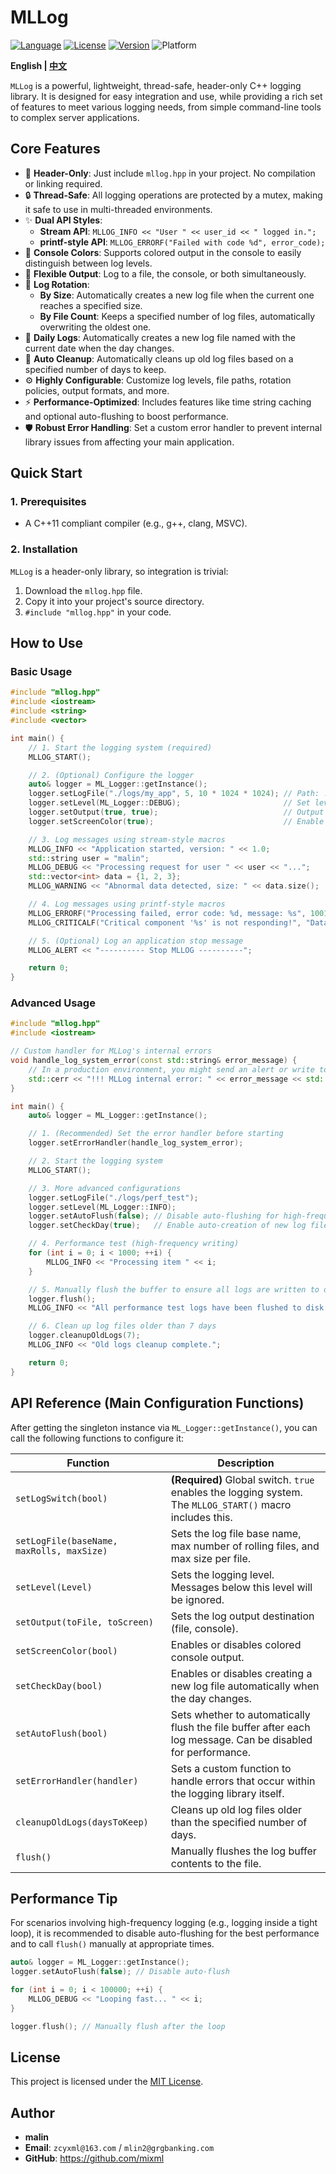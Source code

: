 # MLLog

[![Language](https://img.shields.io/badge/Language-C%2B%2B-blue.svg)](https://isocpp.org/)
[![License](https://img.shields.io/badge/License-MIT-green.svg)](https://opensource.org/licenses/MIT)
[![Version](https://img.shields.io/badge/Version-2.2-blue.svg)](https://github.com/mixml/MLLog)
![Platform](https://img.shields.io/badge/Platform-Windows%20%7C%20Linux%20%7C%20macOS-lightgrey.svg)

**English | [中文](./README.md)**

`MLLog` is a powerful, lightweight, thread-safe, header-only C++ logging library. It is designed for easy integration and use, while providing a rich set of features to meet various logging needs, from simple command-line tools to complex server applications.

## Core Features

*   🚀 **Header-Only**: Just include `mllog.hpp` in your project. No compilation or linking required.
*   🔒 **Thread-Safe**: All logging operations are protected by a mutex, making it safe to use in multi-threaded environments.
*   ✨ **Dual API Styles**:
    *   **Stream API**: `MLLOG_INFO << "User " << user_id << " logged in.";`
    *   **printf-style API**: `MLLOG_ERRORF("Failed with code %d", error_code);`
*   🌈 **Console Colors**: Supports colored output in the console to easily distinguish between log levels.
*   📄 **Flexible Output**: Log to a file, the console, or both simultaneously.
*   🔄 **Log Rotation**:
    *   **By Size**: Automatically creates a new log file when the current one reaches a specified size.
    *   **By File Count**: Keeps a specified number of log files, automatically overwriting the oldest one.
*   📅 **Daily Logs**: Automatically creates a new log file named with the current date when the day changes.
*   🧹 **Auto Cleanup**: Automatically cleans up old log files based on a specified number of days to keep.
*   ⚙️ **Highly Configurable**: Customize log levels, file paths, rotation policies, output formats, and more.
*   ⚡ **Performance-Optimized**: Includes features like time string caching and optional auto-flushing to boost performance.
*   🛡️ **Robust Error Handling**: Set a custom error handler to prevent internal library issues from affecting your main application.

## Quick Start

### 1. Prerequisites

*   A C++11 compliant compiler (e.g., g++, clang, MSVC).

### 2. Installation

`MLLog` is a header-only library, so integration is trivial:

1.  Download the `mllog.hpp` file.
2.  Copy it into your project's source directory.
3.  `#include "mllog.hpp"` in your code.

## How to Use

### Basic Usage

```cpp
#include "mllog.hpp"
#include <iostream>
#include <string>
#include <vector>

int main() {
    // 1. Start the logging system (required)
    MLLOG_START();

    // 2. (Optional) Configure the logger
    auto& logger = ML_Logger::getInstance();
    logger.setLogFile("./logs/my_app", 5, 10 * 1024 * 1024); // Path: ./logs/my_app, 5 rolling files, 10MB max size each
    logger.setLevel(ML_Logger::DEBUG);                       // Set level to DEBUG, all levels will be logged
    logger.setOutput(true, true);                            // Output to both file and console
    logger.setScreenColor(true);                             // Enable console colors

    // 3. Log messages using stream-style macros
    MLLOG_INFO << "Application started, version: " << 1.0;
    std::string user = "malin";
    MLLOG_DEBUG << "Processing request for user " << user << "...";
    std::vector<int> data = {1, 2, 3};
    MLLOG_WARNING << "Abnormal data detected, size: " << data.size();

    // 4. Log messages using printf-style macros
    MLLOG_ERRORF("Processing failed, error code: %d, message: %s", 1001, "File not found");
    MLLOG_CRITICALF("Critical component '%s' is not responding!", "DatabaseConnector");

    // 5. (Optional) Log an application stop message
    MLLOG_ALERT << "---------- Stop MLLOG ----------";

    return 0;
}
```

### Advanced Usage

```cpp
#include "mllog.hpp"
#include <iostream>

// Custom handler for MLLog's internal errors
void handle_log_system_error(const std::string& error_message) {
    // In a production environment, you might send an alert or write to an emergency log
    std::cerr << "!!! MLLog internal error: " << error_message << std::endl;
}

int main() {
    auto& logger = ML_Logger::getInstance();

    // 1. (Recommended) Set the error handler before starting
    logger.setErrorHandler(handle_log_system_error);

    // 2. Start the logging system
    MLLOG_START();

    // 3. More advanced configurations
    logger.setLogFile("./logs/perf_test");
    logger.setLevel(ML_Logger::INFO);
    logger.setAutoFlush(false); // Disable auto-flushing for high-frequency logging performance
    logger.setCheckDay(true);   // Enable auto-creation of new log files when the date changes

    // 4. Performance test (high-frequency writing)
    for (int i = 0; i < 1000; ++i) {
        MLLOG_INFO << "Processing item " << i;
    }

    // 5. Manually flush the buffer to ensure all logs are written to disk
    logger.flush();
    MLLOG_INFO << "All performance test logs have been flushed to disk.";

    // 6. Clean up log files older than 7 days
    logger.cleanupOldLogs(7);
    MLLOG_INFO << "Old logs cleanup complete.";

    return 0;
}
```

## API Reference (Main Configuration Functions)

After getting the singleton instance via `ML_Logger::getInstance()`, you can call the following functions to configure it:

| Function | Description |
| --- | --- |
| `setLogSwitch(bool)` | **(Required)** Global switch. `true` enables the logging system. The `MLLOG_START()` macro includes this. |
| `setLogFile(baseName, maxRolls, maxSize)` | Sets the log file base name, max number of rolling files, and max size per file. |
| `setLevel(Level)` | Sets the logging level. Messages below this level will be ignored. |
| `setOutput(toFile, toScreen)` | Sets the log output destination (file, console). |
| `setScreenColor(bool)` | Enables or disables colored console output. |
| `setCheckDay(bool)` | Enables or disables creating a new log file automatically when the day changes. |
| `setAutoFlush(bool)` | Sets whether to automatically flush the file buffer after each log message. Can be disabled for performance. |
| `setErrorHandler(handler)` | Sets a custom function to handle errors that occur within the logging library itself. |
| `cleanupOldLogs(daysToKeep)` | Cleans up old log files older than the specified number of days. |
| `flush()` | Manually flushes the log buffer contents to the file. |

## Performance Tip

For scenarios involving high-frequency logging (e.g., logging inside a tight loop), it is recommended to disable auto-flushing for the best performance and to call `flush()` manually at appropriate times.

```cpp
auto& logger = ML_Logger::getInstance();
logger.setAutoFlush(false); // Disable auto-flush

for (int i = 0; i < 100000; ++i) {
    MLLOG_DEBUG << "Looping fast... " << i;
}

logger.flush(); // Manually flush after the loop
```

## License

This project is licensed under the [MIT License](LICENSE).

## Author

*   **malin**
*   **Email**: `zcyxml@163.com` / `mlin2@grgbanking.com`
*   **GitHub**: <https://github.com/mixml>